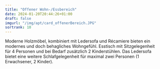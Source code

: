 ```yaml
---
title: "Offener Wohn-/Essbereich"
date: 2024-01-20T20:44:26+01:00
draft: false
imgurl: "/img/apt/card_offenerBereich.JPG"
sortrank: 10
---
```


Moderne Holzmöbel, kombiniert mit Ledersofa und Récamiere bieten ein modernes und doch behagliches Wohngefühl. Esstisch mit Sitzgelegenheit für 4 Personen und bei Bedarf zusätzlich 2 Kinderstühlen. Das Ledersofa bietet eine weitere Schlafgelegenheit für maximal zwei Personen (1 Erwachsener, 2 Kinder).
